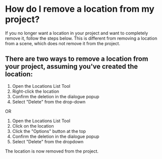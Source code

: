 # How do I remove a location from my project?
If you no longer want a location in your project and want to completely remove it, follow the steps below. This is different from removing a location from a scene, which does not remove it from the project.

## There are two ways to remove a location from your project, assuming you've created the location:

1. Open the Locations List Tool
2. Right-click the location
3.  Confirm the deletion in the dialogue popup
4. Select "Delete" from the drop-down

OR

1. Open the Locations List Tool
2. Click on the location
3. Click the "Options" button at the top
4. Confirm the deletion in the dialogue popup
5. Select "Delete" from the dropdown

The location is now removed from the project. 